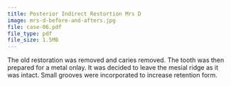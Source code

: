 ```yaml
---
title: Posterior Indirect Restortion Mrs D
image: mrs-d-before-and-afters.jpg
file: case-06.pdf
file_type: pdf
file_size: 1.5MB
---
```


The old restoration was removed and caries removed. The tooth was then prepared for a metal onlay. It was decided to leave the mesial ridge as it was intact. Small grooves were incorporated to increase retention form.
